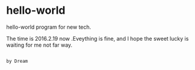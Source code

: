 # hello-world
hello-world program for new tech.

The time is 2016.2.19 now .Eveything is fine, and I hope the sweet lucky is waiting for me not far way.
              
                                                                                               by Dream
